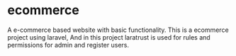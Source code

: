 # ecommerce
A e-commerce based website with basic functionality. This is a ecommerce project using laravel, And in this project laratrust is used for rules and permissions for admin and register users.

